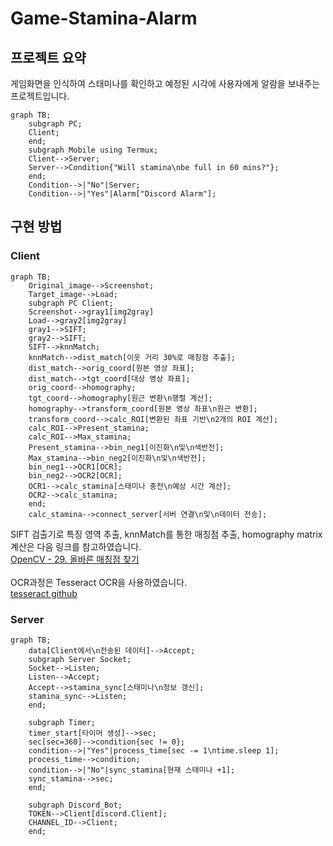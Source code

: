 # Game-Stamina-Alarm
## 프로젝트 요약
게임화면을 인식하여 스태미나를 확인하고 예정된 시각에 사용자에게 알람을 보내주는 프로젝트입니다.

```mermaid
graph TB;
    subgraph PC;
    Client;
    end;
    subgraph Mobile using Termux;
    Client-->Server;
    Server-->Condition{"Will stamina\nbe full in 60 mins?"};
    end;
    Condition-->|"No"|Server;
    Condition-->|"Yes"|Alarm["Discord Alarm"];
```

## 구현 방법
### Client
```mermaid
graph TB;
    Original_image-->Screenshot;
    Target_image-->Load;
    subgraph PC Client;
    Screenshot-->gray1[img2gray]
    Load-->gray2[img2gray]
    gray1-->SIFT;
    gray2-->SIFT;
    SIFT-->knnMatch;
    knnMatch-->dist_match[이웃 거리 30%로 매칭점 추출];
    dist_match-->orig_coord[원본 영상 좌표];
    dist_match-->tgt_coord[대상 영상 좌표];
    orig_coord-->homography;
    tgt_coord-->homography[원근 변환\n행렬 계산];
    homography-->transform_coord[원본 영상 좌표\n원근 변환];
    transform_coord-->calc_ROI[변환된 좌표 기반\n2개의 ROI 계산];
    calc_ROI-->Present_stamina;
    calc_ROI-->Max_stamina;
    Present_stamina-->bin_neg1[이진화\n및\n색반전];
    Max_stamina-->bin_neg2[이진화\n및\n색반전];
    bin_neg1-->OCR1[OCR];
    bin_neg2-->OCR2[OCR];
    OCR1-->calc_stamina[스태미나 충전\n예상 시간 계산];
    OCR2-->calc_stamina;
    end;
    calc_stamina-->connect_server[서버 연결\n및\n데이터 전송];
```
SIFT 검출기로 특징 영역 추출, knnMatch를 통한 매칭점 추출, homography matrix계산은 다음 링크를 참고하였습니다.  
[OpenCV - 29. 올바른 매칭점 찾기](https://bkshin.tistory.com/entry/OpenCV-29-%EC%98%AC%EB%B0%94%EB%A5%B8-%EB%A7%A4%EC%B9%AD%EC%A0%90-%EC%B0%BE%EA%B8%B0)  
<br>
OCR과정은 Tesseract OCR을 사용하였습니다.  
[tesseract github](https://github.com/UB-Mannheim/tesseract)  

### Server
```mermaid
graph TB;
    data[Client에서\n전송된 데이터]-->Accept;
    subgraph Server Socket;
    Socket-->Listen;
    Listen-->Accept;
    Accept-->stamina_sync[스태미나\n정보 갱신];
    stamina_sync-->Listen;
    end;

    subgraph Timer;
    timer_start[타이머 생성]-->sec;
    sec[sec=360]-->condition{sec != 0};
    condition-->|"Yes"|process_time[sec -= 1\ntime.sleep 1];
    process_time-->condition;
    condition-->|"No"|sync_stamina[현재 스태미나 +1];
    sync_stamina-->sec;
    end;

    subgraph Discord_Bot;
    TOKEN-->Client[discord.Client];
    CHANNEL_ID-->Client;
    end;
```
